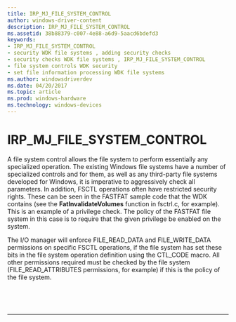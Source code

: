```yaml
---
title: IRP_MJ_FILE_SYSTEM_CONTROL
author: windows-driver-content
description: IRP_MJ_FILE_SYSTEM_CONTROL
ms.assetid: 38b88379-c007-4e88-a6d9-5aacd6bdefd3
keywords:
- IRP_MJ_FILE_SYSTEM_CONTROL
- security WDK file systems , adding security checks
- security checks WDK file systems , IRP_MJ_FILE_SYSTEM_CONTROL
- file system controls WDK security
- set file information processing WDK file systems
ms.author: windowsdriverdev
ms.date: 04/20/2017
ms.topic: article
ms.prod: windows-hardware
ms.technology: windows-devices
---
```


# IRP_MJ_FILE_SYSTEM_CONTROL


A file system control allows the file system to perform essentially any specialized operation. The existing Windows file systems have a number of specialized controls and for them, as well as any third-party file systems developed for Windows, it is imperative to aggressively check all parameters. In addition, FSCTL operations often have restricted security rights. These can be seen in the FASTFAT sample code that the WDK contains (see the **FatInvalidateVolumes** function in fsctrl.c, for example). This is an example of a privilege check. The policy of the FASTFAT file system in this case is to require that the given privilege be enabled on the system.

The I/O manager will enforce FILE_READ_DATA and FILE_WRITE_DATA permissions on specific FSCTL operations, if the file system has set these bits in the file system operation definition using the CTL_CODE macro. All other permissions required must be checked by the file system (FILE_READ_ATTRIBUTES permissions, for example) if this is the policy of the file system.

 

 


--------------------


